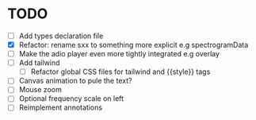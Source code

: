 # TODO

- [ ] Add types declaration file
- [x] Refactor: rename sxx to something more explicit e.g spectrogramData
- [ ] Make the adio player even more tightly integrated e.g overlay
- [ ] Add tailwind
  - [ ] Refactor global CSS files for tailwind and {{style}} tags
- [ ] Canvas animation to pule the text?
- [ ] Mouse zoom
- [ ] Optional frequency scale on left
- [ ] Reimplement annotations
